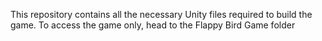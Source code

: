 This repository contains all the necessary Unity files required to build the game. To access the game only, head to the Flappy Bird Game folder
